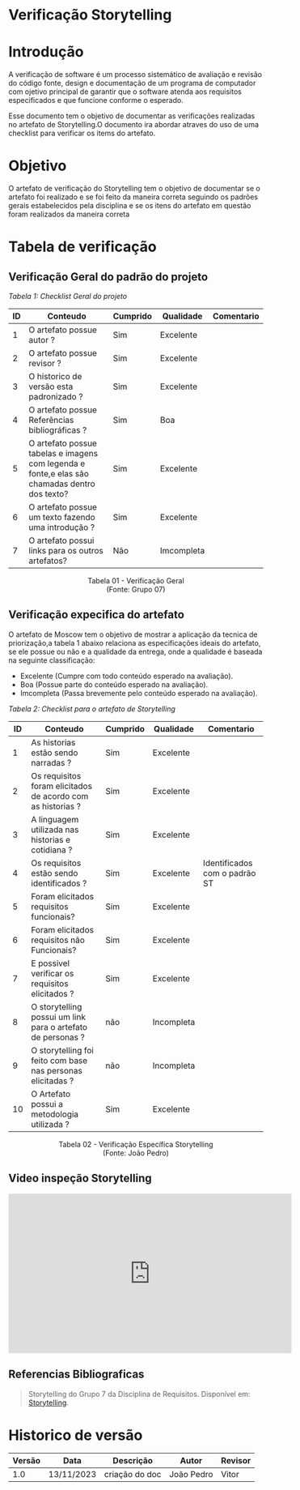 # Verificação Storytelling

# Introdução

A verificação de software é um processo sistemático de avaliação e revisão do código fonte, design e documentação de um programa de computador com ojetivo principal de garantir que o software atenda aos requisitos especificados e que funcione conforme o esperado. 

Esse documento tem o objetivo de documentar as verificações realizadas no artefato de Storytelling.O documento ira abordar atraves do uso de uma checklist para verificar os items do artefato.

# Objetivo

O artefato de verificação do Storytelling tem o objetivo de documentar se o artefato foi realizado e se foi feito da maneira correta seguindo os padrões gerais estabelecidos pela disciplina e se os itens do artefato em questão foram realizados da maneira correta

# Tabela de verificação

## Verificação Geral do padrão do projeto

*Tabela 1: Checklist Geral do projeto*

| ID | Conteudo | Cumprido | Qualidade | Comentario |
|----|-----------------------------------------------------------------------------------------------|----------|------------|------------|
| 1 | O artefato possue autor ? | Sim | Excelente | |
| 2 | O artefato possue revisor ? | Sim | Excelente | |
| 3 | O historico de versão esta padronizado ? | Sim | Excelente | |
| 4 | O artefato possue Referências bibliográficas ? | Sim | Boa | |
| 5 | O artefato possue tabelas e imagens com legenda e fonte,e elas são chamadas dentro dos texto? | Sim | Excelente | |
| 6 | O artefato possue um texto fazendo uma introdução ? | Sim | Excelente | |
| 7 | O artefato possui links para os outros artefatos? | Não | Imcompleta | |

<p align="center">
Tabela 01 - Verificação Geral<br>
(Fonte: Grupo 07)
</p>

## Verificação expecifica do artefato

O artefato de Moscow tem o objetivo de mostrar a aplicação da tecnica de priorização,a tabela 1 abaixo relaciona as especificações ideais do artefato, se ele possue ou não e a qualidade da entrega, onde a qualidade é baseada na seguinte classificação:

- Excelente (Cumpre com todo conteúdo esperado na avaliação).
- Boa (Possue parte do conteúdo esperado na avaliação).
- Imcompleta (Passa brevemente pelo conteúdo esperado na avaliação).

*Tabela 2: Checklist para o artefato de Storytelling*

| ID | Conteudo | Cumprido | Qualidade | Comentario |
|----|-------------------------------------------------------------|----------|------------|-------------------------------|
| 1 | As historias estão sendo narradas ? | Sim | Excelente | |
| 2 | Os requisitos foram elicitados de acordo com as historias ? | Sim | Excelente | |
| 3 | A linguagem utilizada nas historias e cotidiana ? | Sim | Excelente | |
| 4 | Os requisitos estão sendo identificados ? | Sim | Excelente | Identificados com o padrão ST |
| 5 | Foram elicitados requisitos funcionais? | Sim | Excelente | |
| 6 | Foram elicitados requisitos não Funcionais? | Sim | Excelente | |
| 7 | E possivel verificar os requisitos elicitados ? | Sim | Excelente | |
| 8 | O storytelling possui um link para o artefato de personas ? | não | Incompleta | |
| 9 | O storytelling foi feito com base nas personas elicitadas ? | não | Incompleta | |
| 10 | O Artefato possui a metodologia utilizada ? | Sim | Excelente | |

<p align="center">
Tabela 02 - Verificação Específica Storytelling<br>
(Fonte: João Pedro)
</p>

## Video inspeção Storytelling

<iframe width="560" height="315" src="https://www.youtube.com/embed/GdkDEVXCkWM?si=xURNzBd1WO-iR6Eh" title="YouTube video player" frameborder="0" allow="accelerometer; autoplay; clipboard-write; encrypted-media; gyroscope; picture-in-picture; web-share" allowfullscreen></iframe>

## Referencias Bibliograficas

> Storytelling do Grupo 7 da Disciplina de Requisitos. Disponível em: [Storytelling](https://requisitos-de-software.github.io/2023.2-DETRAN/2_elicita%C3%A7%C3%A3o/storytelling/).

# Historico de versão

| Versão | Data | Descrição | Autor | Revisor |
|--------|------------|----------------|------------|---------|
| 1.0 | 13/11/2023 | criação do doc | João Pedro | Vitor |
